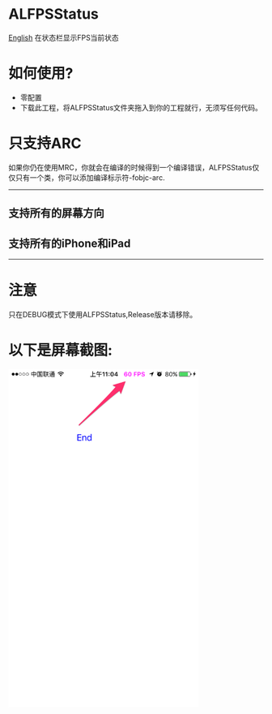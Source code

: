 # ALFPSStatus
[English](README.md)
在状态栏显示FPS当前状态

# 如何使用?
* 零配置
* 下载此工程，将ALFPSStatus文件夹拖入到你的工程就行，无须写任何代码。

# 只支持ARC
如果你仍在使用MRC，你就会在编译的时候得到一个编译错误，ALFPSStatus仅仅只有一个类，你可以添加编译标示符-fobjc-arc.
***
## 支持所有的屏幕方向
## 支持所有的iPhone和iPad
***

# 注意
只在DEBUG模式下使用ALFPSStatus,Release版本请移除。

# 以下是屏幕截图:

<img src="resources/screenshot.png" width="375" height="667">
